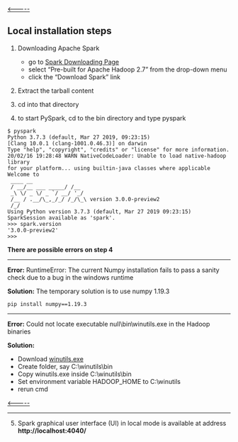 [<-----](https://github.com/s1tcomsfan/knowledge_warehouse/blob/main/Spark/contents.md)

## Local installation steps

1) Downloading Apache Spark
    * go to [Spark Downloading Page](https://spark.apache.org/downloads.html)
    * select “Pre-built for Apache Hadoop 2.7” from the drop-down menu
    * click the “Download Spark” link

2) Extract the tarball content

3) cd into that directory

4) to start PySpark, cd to the bin directory and type pyspark

```
$ pyspark
Python 3.7.3 (default, Mar 27 2019, 09:23:15)
[Clang 10.0.1 (clang-1001.0.46.3)] on darwin
Type "help", "copyright", "credits" or "license" for more information.
20/02/16 19:28:48 WARN NativeCodeLoader: Unable to load native-hadoop library
for your platform... using builtin-java classes where applicable
Welcome to
 ____ __
 / __/__ ___ _____/ /__
 _\ \/ _ \/ _ `/ __/ '_/
 /__ / .__/\_,_/_/ /_/\_\ version 3.0.0-preview2
 /_/
Using Python version 3.7.3 (default, Mar 27 2019 09:23:15)
SparkSession available as 'spark'.
>>> spark.version
'3.0.0-preview2'
>>>
```

**There are possible errors on step 4**

***

**Error:** RuntimeError: The current Numpy installation fails to pass a sanity check due to a bug in the windows runtime

**Solution:** The temporary solution is to use numpy 1.19.3
```
pip install numpy==1.19.3
```

***

**Error:** Could not locate executable null\bin\winutils.exe in the Hadoop binaries

**Solution:** 
* Download [winutils.exe](http://public-repo-1.hortonworks.com/hdp-win-alpha/winutils.exe)
* Create folder, say C:\winutils\bin
* Copy winutils.exe inside C:\winutils\bin
* Set environment variable HADOOP_HOME to C:\winutils
* rerun cmd

[<-----](https://github.com/s1tcomsfan/knowledge_warehouse/blob/main/Spark/contents.md)

***

5) Spark graphical user interface (UI) in local mode is available at address **http://localhost:4040/**